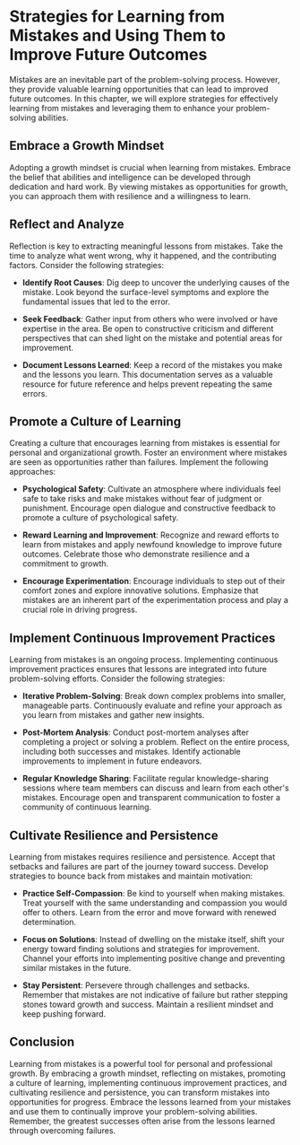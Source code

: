 Strategies for Learning from Mistakes and Using Them to Improve Future Outcomes
===========================================================================================

Mistakes are an inevitable part of the problem-solving process. However, they provide valuable learning opportunities that can lead to improved future outcomes. In this chapter, we will explore strategies for effectively learning from mistakes and leveraging them to enhance your problem-solving abilities.

Embrace a Growth Mindset
------------------------

Adopting a growth mindset is crucial when learning from mistakes. Embrace the belief that abilities and intelligence can be developed through dedication and hard work. By viewing mistakes as opportunities for growth, you can approach them with resilience and a willingness to learn.

Reflect and Analyze
-------------------

Reflection is key to extracting meaningful lessons from mistakes. Take the time to analyze what went wrong, why it happened, and the contributing factors. Consider the following strategies:

* **Identify Root Causes**: Dig deep to uncover the underlying causes of the mistake. Look beyond the surface-level symptoms and explore the fundamental issues that led to the error.

* **Seek Feedback**: Gather input from others who were involved or have expertise in the area. Be open to constructive criticism and different perspectives that can shed light on the mistake and potential areas for improvement.

* **Document Lessons Learned**: Keep a record of the mistakes you make and the lessons you learn. This documentation serves as a valuable resource for future reference and helps prevent repeating the same errors.

Promote a Culture of Learning
-----------------------------

Creating a culture that encourages learning from mistakes is essential for personal and organizational growth. Foster an environment where mistakes are seen as opportunities rather than failures. Implement the following approaches:

* **Psychological Safety**: Cultivate an atmosphere where individuals feel safe to take risks and make mistakes without fear of judgment or punishment. Encourage open dialogue and constructive feedback to promote a culture of psychological safety.

* **Reward Learning and Improvement**: Recognize and reward efforts to learn from mistakes and apply newfound knowledge to improve future outcomes. Celebrate those who demonstrate resilience and a commitment to growth.

* **Encourage Experimentation**: Encourage individuals to step out of their comfort zones and explore innovative solutions. Emphasize that mistakes are an inherent part of the experimentation process and play a crucial role in driving progress.

Implement Continuous Improvement Practices
------------------------------------------

Learning from mistakes is an ongoing process. Implementing continuous improvement practices ensures that lessons are integrated into future problem-solving efforts. Consider the following strategies:

* **Iterative Problem-Solving**: Break down complex problems into smaller, manageable parts. Continuously evaluate and refine your approach as you learn from mistakes and gather new insights.

* **Post-Mortem Analysis**: Conduct post-mortem analyses after completing a project or solving a problem. Reflect on the entire process, including both successes and mistakes. Identify actionable improvements to implement in future endeavors.

* **Regular Knowledge Sharing**: Facilitate regular knowledge-sharing sessions where team members can discuss and learn from each other's mistakes. Encourage open and transparent communication to foster a community of continuous learning.

Cultivate Resilience and Persistence
------------------------------------

Learning from mistakes requires resilience and persistence. Accept that setbacks and failures are part of the journey toward success. Develop strategies to bounce back from mistakes and maintain motivation:

* **Practice Self-Compassion**: Be kind to yourself when making mistakes. Treat yourself with the same understanding and compassion you would offer to others. Learn from the error and move forward with renewed determination.

* **Focus on Solutions**: Instead of dwelling on the mistake itself, shift your energy toward finding solutions and strategies for improvement. Channel your efforts into implementing positive change and preventing similar mistakes in the future.

* **Stay Persistent**: Persevere through challenges and setbacks. Remember that mistakes are not indicative of failure but rather stepping stones toward growth and success. Maintain a resilient mindset and keep pushing forward.

Conclusion
----------

Learning from mistakes is a powerful tool for personal and professional growth. By embracing a growth mindset, reflecting on mistakes, promoting a culture of learning, implementing continuous improvement practices, and cultivating resilience and persistence, you can transform mistakes into opportunities for progress. Embrace the lessons learned from your mistakes and use them to continually improve your problem-solving abilities. Remember, the greatest successes often arise from the lessons learned through overcoming failures.
